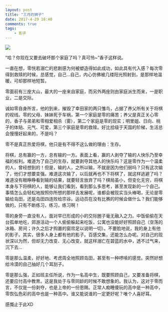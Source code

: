 ```yaml
---
layout: post
title: "三月的狮子"
date: 2017-4-29 18:40
comments: true
tags: 
	- 影评
---
```


![](http://img.hb.aicdn.com/7a27a826c9a9584791e4b9a81d2d02a72e81f2bf47e21-nRcnHP_fw658)

“哈？你现在又要去破坏那个家庭了吗？真可怜~”香子这样说。

一直在想，零恍若溺亡的悲剧感为何被塑造得如此成功，如此具有代入感？每次零得到救赎的时候，总感觉，自己...自己，内心仿佛被几缕阳光照射到，是那样地温暖，可却那样地短暂。



零面前有三座大山，最大的一座来自家庭，而另外两座则由家庭派生而来，一是职业，二是交际。

诚如零自身所言，他的到来，摧毁了幸田家的两只雏鸟，占据了养父所有关于将棋的视线。零的父母、妹妹死于车祸，第一个家庭是零的痛苦；养父是真正关心零的，香子与弟弟和零相爱相杀（雾），第二个家庭是零的现实；明里姐、日向、桃子的体贴、元气、可爱，第三个家庭是零的救赎。好比拾级于天国的阶梯，生活总会慢慢好起来的，不是吗？



零不是真正热爱将棋，他只是有不得不这么做的理由：生存。

将棋，总有赢的一方，总有输的一方。表面上看，赢的人剥夺了输的人快乐乃至幸福的权利。难道为了自己的生存，就要剥夺其他人的快乐吗？这是零作为一个温柔的人，曾经想到的！但是，输的人，之所以输，不就是因为他们弱吗？只有这次输了，他们才想要变强。难道这次输了，以后就再也不下将棋了，就这样逃避了吗？难道没有眼睁睁看到输的结果，就要轻言放弃了吗？棋局虽小，但变化无穷，将棋本身与下将棋的人，能够让我们看到，看到那么多思考，甚至发现新的一个自己。事情怎么会轻松地按照你所想的那样去发展呢，谁都会被现实当头棒喝，无论是零输给岛田，还是岛田四连败给宗谷。运动员在没有比赛的时候会做什么？我们能够做的，只有不断练习，练习，练习啊！



零的身旁一直没有人，面对早已形成的小的交际圈子毫无融入之力。中饭偷偷在天台孤单地吃，郊游活动一个人偷偷躲起来吃饭，公寓也没能好好照顾自己（空荡的冰箱、房间；许久之后才购置的窗帘足以说明一切）。不要脸地说，我的身上有他的影子。其实，很多人身上都有他的影子。百感交集，还能怎么办呢。对自己的现状深以为然，但却无力改变、无心改变，就这样溺亡在碧蓝的水中，透不过气来，沉下去...

零是那么温柔，好好地、考虑周全地照顾岛田，甚至有一种啰嗦的感觉。突然好想给冷漠的自己抽好几个耳刮子。



零是那么强，正如班主任所说，作为一名高中生，既要照顾自己，又要准备将棋，还要应付高中教育。这是我处于与零同龄的时候不敢想象的。我认为，这对于零而言，不仅是一份剥夺，也是上帝的一份恩赐。正常人痴睡傻玩的高中是一种高中，零恢弘色彩的高中也是一种高中。谁又能说谁的一定更好呢？唯个人喜好耳。

感慨止于此XD